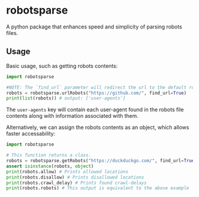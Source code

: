 # robotsparse
A python package that enhances speed and simplicity of parsing robots files.

## Usage
Basic usage, such as getting robots contents:
```python
import robotsparse

#NOTE: The `find_url` parameter will redirect the url to the default robots location.
robots = robotsparse.urlRobots("https://github.com/", find_url=True)
print(list(robots)) # output: ['user-agents']
```
The `user-agents` key will contain each user-agent found in the robots file contents along with information associated with them.<br>

Alternatively, we can assign the robots contents as an object, which allows faster accessability:
```python
import robotsparse

# This function returns a class.
robots = robotsparse.getRobots("https://duckduckgo.com/", find_url=True)
assert isinstance(robots, object)
print(robots.allow) # Prints allowed locations
print(robots.disallow) # Prints disallowed locations
print(robots.crawl_delay) # Prints found crawl-delays
print(robots.robots) # This output is equivalent to the above example
```

